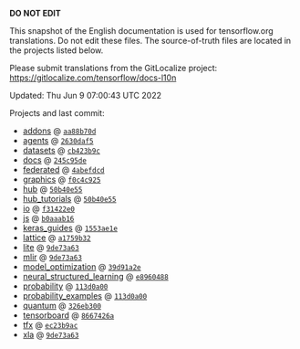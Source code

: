 __DO NOT EDIT__

This snapshot of the English documentation is used for tensorflow.org
translations. Do not edit these files. The source-of-truth files are located in
the projects listed below.

Please submit translations from the GitLocalize project: https://gitlocalize.com/tensorflow/docs-l10n

Updated: Thu Jun  9 07:00:43 UTC 2022

Projects and last commit:

- [addons](https://github.com/tensorflow/addons/tree/master/docs) @ <a href='https://github.com/tensorflow/addons/commit/aa88b70d07d2979045a13093bf6a30b1fff27661'><code>aa88b70d</code></a>
- [agents](https://github.com/tensorflow/agents/tree/master/docs) @ <a href='https://github.com/tensorflow/agents/commit/2630daf556a821df1ec566c4e23cabb130f10d10'><code>2630daf5</code></a>
- [datasets](https://github.com/tensorflow/datasets/tree/master/docs) @ <a href='https://github.com/tensorflow/datasets/commit/cb423b9cebc47287dc77fa68ae35034c6d22f698'><code>cb423b9c</code></a>
- [docs](https://github.com/tensorflow/docs/tree/master/site/en) @ <a href='https://github.com/tensorflow/docs/commit/245c95ded9f7c58b254f5982451538187899d1c8'><code>245c95de</code></a>
- [federated](https://github.com/tensorflow/federated/tree/main/docs) @ <a href='https://github.com/tensorflow/federated/commit/4abefdcde708543661f2c42c97d98640176baf6b'><code>4abefdcd</code></a>
- [graphics](https://github.com/tensorflow/graphics/tree/master/tensorflow_graphics/g3doc) @ <a href='https://github.com/tensorflow/graphics/commit/f0c4c9256c9b1a6a5337762d763e4910631c65c4'><code>f0c4c925</code></a>
- [hub](https://github.com/tensorflow/hub/tree/master/docs) @ <a href='https://github.com/tensorflow/hub/commit/50b40e553012579c7ced9b1d28dad5c55853386b'><code>50b40e55</code></a>
- [hub_tutorials](https://github.com/tensorflow/hub/tree/master/examples/colab) @ <a href='https://github.com/tensorflow/hub/commit/50b40e553012579c7ced9b1d28dad5c55853386b'><code>50b40e55</code></a>
- [io](https://github.com/tensorflow/io/tree/master/docs) @ <a href='https://github.com/tensorflow/io/commit/f31422e0eeb08e6336411009d316ff9d0d36edf1'><code>f31422e0</code></a>
- [js](https://github.com/tensorflow/tfjs-website/tree/master/docs) @ <a href='https://github.com/tensorflow/tfjs-website/commit/b0aaab1605bbb2ed7653f1d86656582ba06e9795'><code>b0aaab16</code></a>
- [keras_guides](https://github.com/tensorflow/docs/tree/snapshot-keras/site/en/guide/keras) @ <a href='https://github.com/tensorflow/docs/commit/1553ae1e4a149be71703e2ee60173b3d1e0e8c00'><code>1553ae1e</code></a>
- [lattice](https://github.com/tensorflow/lattice/tree/master/docs) @ <a href='https://github.com/tensorflow/lattice/commit/a1759b3243131cafca37d46b1977362dec8abee3'><code>a1759b32</code></a>
- [lite](https://github.com/tensorflow/tensorflow/tree/master/tensorflow/lite/g3doc) @ <a href='https://github.com/tensorflow/tensorflow/commit/9de73a63ceb6795b9321788c7ec419c8af0204f5'><code>9de73a63</code></a>
- [mlir](https://github.com/tensorflow/tensorflow/tree/master/tensorflow/compiler/mlir/g3doc) @ <a href='https://github.com/tensorflow/tensorflow/commit/9de73a63ceb6795b9321788c7ec419c8af0204f5'><code>9de73a63</code></a>
- [model_optimization](https://github.com/tensorflow/model-optimization/tree/master/tensorflow_model_optimization/g3doc) @ <a href='https://github.com/tensorflow/model-optimization/commit/39d91a2ee0c9395df6c217ce54e86c707910857c'><code>39d91a2e</code></a>
- [neural_structured_learning](https://github.com/tensorflow/neural-structured-learning/tree/master/g3doc) @ <a href='https://github.com/tensorflow/neural-structured-learning/commit/e89604881bda5f0d5ecedf2dd6a6c44ec187d874'><code>e8960488</code></a>
- [probability](https://github.com/tensorflow/probability/tree/main/tensorflow_probability/g3doc) @ <a href='https://github.com/tensorflow/probability/commit/113d0a00cfa34a1789a789f9fde815e780e012f9'><code>113d0a00</code></a>
- [probability_examples](https://github.com/tensorflow/probability/tree/main/tensorflow_probability/examples/jupyter_notebooks) @ <a href='https://github.com/tensorflow/probability/commit/113d0a00cfa34a1789a789f9fde815e780e012f9'><code>113d0a00</code></a>
- [quantum](https://github.com/tensorflow/quantum/tree/master/docs) @ <a href='https://github.com/tensorflow/quantum/commit/326eb300d4a217f34f75cc8e0ff47bc5fc385803'><code>326eb300</code></a>
- [tensorboard](https://github.com/tensorflow/tensorboard/tree/master/docs) @ <a href='https://github.com/tensorflow/tensorboard/commit/8667426a4f5bb0ccfd88c55b637b5e771326661d'><code>8667426a</code></a>
- [tfx](https://github.com/tensorflow/tfx/tree/master/docs) @ <a href='https://github.com/tensorflow/tfx/commit/ec23b9ac1f84da5b6b703c1d239c9cef254643ee'><code>ec23b9ac</code></a>
- [xla](https://github.com/tensorflow/tensorflow/tree/master/tensorflow/compiler/xla/g3doc) @ <a href='https://github.com/tensorflow/tensorflow/commit/9de73a63ceb6795b9321788c7ec419c8af0204f5'><code>9de73a63</code></a>

